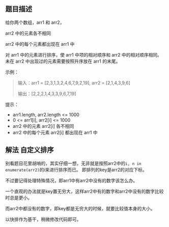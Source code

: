 ## 题目描述

给你两个数组，arr1 和 arr2，

arr2 中的元素各不相同

arr2 中的每个元素都出现在 arr1 中

对 arr1 中的元素进行排序，使 arr1 中项的相对顺序和 arr2 中的相对顺序相同。未在 arr2 中出现过的元素需要按照升序放在 arr1 的末尾。

示例：
>输入：arr1 = [2,3,1,3,2,4,6,7,9,2,19], arr2 = [2,1,4,3,9,6]
>
>输出：[2,2,2,1,4,3,3,9,6,7,19]
 

提示：
- arr1.length, arr2.length <= 1000
- 0 <= arr1[i], arr2[i] <= 1000
- arr2 中的元素 arr2[i] 各不相同
- arr2 中的每个元素 arr2[i] 都出现在 arr1 中

## 解法 自定义排序
别看题目花里胡哨的，其实仔细一想，无非就是按照arr2中的`i, n in enumerate(arr2)`的i来进行排序而已。
即排列的key是arr2的对应下标。

不过要记得处理特殊情况，即arr1中有arr2中没有的数字该怎么办。

一个直观的办法就是key置无穷大，这样arr2中有的数字和arr2中没有的数字比较时总是更小。

而arr2中都没有的数字，即key都是无穷大的时候，就要比较值本身的大小。

以快排作为基干，稍微修改代码即可。